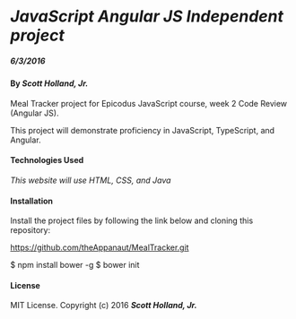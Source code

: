 # _JavaScript Angular JS Independent project_

##### _6/3/2016_

#### By _**Scott Holland, Jr.**_

Meal Tracker project for Epicodus JavaScript course, week 2 Code Review (Angular JS).

This project will demonstrate proficiency in JavaScript, TypeScript, and Angular.


#### Technologies Used

_This website will use HTML, CSS, and Java_

#### Installation

Install the project files by following the link below and cloning this repository:

https://github.com/theAppanaut/MealTracker.git

$ npm install bower -g
$ bower init

#### License

MIT License. Copyright (c) 2016 **_Scott Holland, Jr._**
